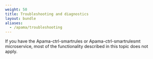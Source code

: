 ```yaml
---
weight: 50
title: Troubleshooting and diagnostics
layout: bundle
aliases:
  - /apama/troubleshooting
---
```


If you have the Apama-ctrl-smartrules or Apama-ctrl-smartrulesmt microservice, most of the functionality described in this topic does not apply.

